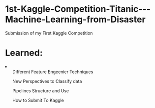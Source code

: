 # 1st-Kaggle-Competition-Titanic---Machine-Learning-from-Disaster
Submission of my First Kaggle Competition

<H1>Learned:</H1>
<li>
  <ul>Different Feature Engeenier Techniques</ul>
  <ul>New Perspectives to Classify data</ul>
  <ul>Pipelines Structure and Use </ul>
  <ul>How to Submit To Kaggle</ul>
</li>
